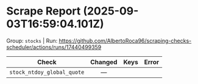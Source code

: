 # Scrape Report (2025-09-03T16:59:04.101Z)

Group: `stocks`  |  Run: https://github.com/AlbertoRoca96/scraping-checks-scheduler/actions/runs/17440499359

| Check | Changed | Keys | Error |
|---|:---:|:--|:--|
| `stock_ntdoy_global_quote` | — |  |  |
